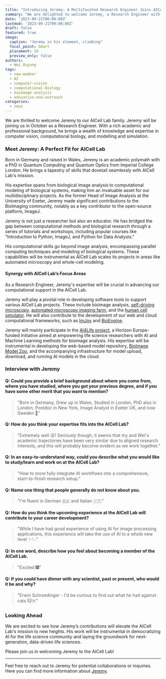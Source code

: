 ```yaml
---
title: "Introducing Jeremy: A Multifaceted Research Engineer Joins AICell Lab"
summary: "We are delighted to welcome Jeremy, a Research Engineer with diverse expertise in computer vision, computational biology, and modelling. His arrival marks an exciting chapter in AICell Lab's journey towards advancing data-driven life sciences."
date: '2023-09-21T00:00:00Z'
lastmod: '2023-09-21T00:00:00Z'
draft: false
featured: true
image:
  caption: "Jeremy in his element, climbing"
  focal_point: Smart
  placement: 10
  preview_only: false
authors:
  - Wei Ouyang
tags:
  - new-member
  - AI
  - computer-vision
  - computational-biology
  - bioimage-analysis
  - education-and-outreach
categories:
  - news
---
```


We are thrilled to welcome Jeremy to our AICell Lab family. Jeremy will be joining us in October as a Research Engineer. With a rich academic and professional background, he brings a wealth of knowledge and expertise in computer vision, computational biology, and modelling and simulation.

### Meet Jeremy: A Perfect Fit for AICell Lab

Born in Germany and raised in Wales, Jeremy is an academic polymath with a PhD in Quantum Computing and Quantum Optics from Imperial College London. He brings a tapestry of skills that dovetail seamlessly with AICell Lab's mission.

His expertise spans from biological image analysis to computational modeling of biological systems, making him an invaluable asset for our multidisciplinary projects. As the former Head of Image Analysis at the University of Exeter, Jeremy made significant contributions to the BioImaging community, notably as a key contributor to the open-source platform, ImageJ.

Jeremy is not just a researcher but also an educator. He has bridged the gap between computational methods and biological research through a series of tutorials and workshops, including popular courses like "Introduction to Python, ImageJ, and Python for Data Analysis."

His computational skills go beyond image analysis, encompassing parallel computing techniques and modeling of biological systems. These capabilities will be instrumental as AICell Lab scales its projects in areas like automated microscopy and whole-cell modeling.

#### Synergy with AICell Lab’s Focus Areas

As a Research Engineer, Jeremy's expertise will be crucial in advancing our computational support in the AICell Lab.

Jeremy will play a pivotal role in developing software tools to support various AICell Lab projects. These include bioimage analysis, [self-driving microscopy](/project/self-driving-microscope), [automated microscopy imaging farm](/project/reef-imaging-farm), and the [human cell simulator](/project/human-cell-simulator). He will also contribute to the development of our web and cloud computational frameworks, such as [ImJoy](https://imjoy.io) and [BioEngine](/project/bioengine/).

Jeremy will mainly participate in the [AI4Life project](/project/ai4life/), a Horizon Europe-funded initiative aimed at empowering life science researchers with AI and Machine Learning methods for bioimage analysis. His expertise will be instrumental in developing the web-based model repository, [BioImage Model Zoo](https://bioimage.io), and the accompanying infrastructure for model upload, download, and running AI models in the cloud.

### Interview with Jeremy

#### Q: Could you provide a brief background about where you come from, where you have studied, where you got your previous degree, and if you have some other merit that you want to mention?

> "Born in Germany, Grew up in Wales, Studied in London, PhD also in London, Postdoc in New York, Image Analyst in Exeter UK, and now Sweden 🎉"

#### Q: How do you think your expertise fits into the AICell Lab?

> "Extremely well 😜! Seriously though, it seems that my and Wei's academic trajectories have been very similar due to aligned research interests, and this will probably become evident as we work together."

#### Q: In an easy-to-understand way, could you describe what you would like to study/learn and work on at the AICell Lab?

> "How to more fully integrate AI workflows into a comprehensive, start-to-finish research setup."

#### Q: Name one thing that people generally do not know about you.

> "I'm fluent in German 🇩🇪 and Italian 🇮🇹."

#### Q: How do you think the upcoming experience at the AICell Lab will contribute to your career development?

> "While I have had good experience of using AI for image processing applications, this experience will take the use of AI to a whole new level ✨✨."

#### Q: In one word, describe how you feel about becoming a member of the AICell Lab.

> "Excited 🎆"

#### Q: If you could have dinner with any scientist, past or present, who would it be and why?

> "Erwin Schroedinger - I'd be curious to find out what he had against cats 🐱☠️"

### Looking Ahead

We are excited to see how Jeremy’s contributions will elevate the AICell Lab's mission to new heights. His work will be instrumental in democratizing AI for the life science community and laying the groundwork for next-generation, data-driven life sciences.

Please join us in welcoming Jeremy to the AICell Lab!

---

Feel free to reach out to Jeremy for potential collaborations or inquiries. Here you can find more information about [Jeremy](/authors/jeremy).
